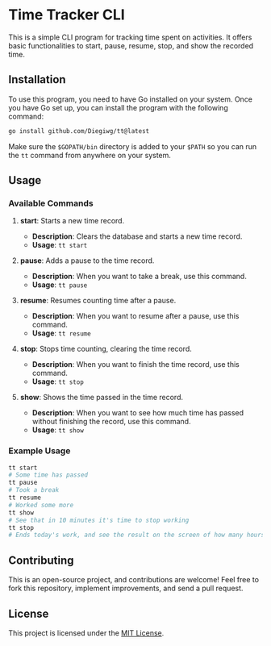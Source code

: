 # Time Tracker CLI

This is a simple CLI program for tracking time spent on activities. It offers basic functionalities to start, pause, resume, stop, and show the recorded time.

## Installation

To use this program, you need to have Go installed on your system. Once you have Go set up, you can install the program with the following command:

```bash
go install github.com/Diegiwg/tt@latest
```

Make sure the `$GOPATH/bin` directory is added to your `$PATH` so you can run the `tt` command from anywhere on your system.

## Usage

### Available Commands

1. **start**: Starts a new time record.
   - **Description**: Clears the database and starts a new time record.
   - **Usage**: `tt start`

2. **pause**: Adds a pause to the time record.
   - **Description**: When you want to take a break, use this command.
   - **Usage**: `tt pause`

3. **resume**: Resumes counting time after a pause.
   - **Description**: When you want to resume after a pause, use this command.
   - **Usage**: `tt resume`

4. **stop**: Stops time counting, clearing the time record.
   - **Description**: When you want to finish the time record, use this command.
   - **Usage**: `tt stop`

5. **show**: Shows the time passed in the time record.
   - **Description**: When you want to see how much time has passed without finishing the record, use this command.
   - **Usage**: `tt show`

### Example Usage

```bash
tt start
# Some time has passed
tt pause
# Took a break
tt resume
# Worked some more
tt show
# See that in 10 minutes it's time to stop working
tt stop
# Ends today's work, and see the result on the screen of how many hours have passed
```

## Contributing

This is an open-source project, and contributions are welcome! Feel free to fork this repository, implement improvements, and send a pull request.

## License

This project is licensed under the [MIT License](LICENSE).
